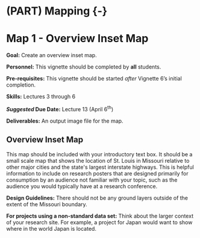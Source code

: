 # (PART) Mapping {-}

# Map 1 - Overview Inset Map

<div class="rmdgoal">
<p><strong>Goal:</strong> Create an overview inset map.</p>
</div>

<div class="rmdpersonnel">
<p><strong>Personnel:</strong> This vignette should be completed by <strong>all</strong> students.</p>
</div>

<div class="rmdpre">
<p><strong>Pre-requisites:</strong> This vignette should be started <em>after</em> Vignette 6’s initial completion.</p>
</div>

<div class="rmdskills">
<p><strong>Skills:</strong> Lectures 3 through 6</p>
</div>

<div class="rmddue">
<p><strong><em>Suggested</em> Due Date:</strong> Lecture 13 (April 6<sup>th</sup>)</p>
</div>

<div class="rmddeliver">
<p><strong>Deliverables:</strong> An output image file for the map.</p>
</div>

## Overview Inset Map
This map should be included with your introductory text box. It should be a small scale map that shows the location of St. Louis in Missouri relative to other major cities and the state's largest interstate highways. This is helpful information to include on research posters that are designed primarily for consumption by an audience not familiar with your topic, such as the audience you would typically have at a research conference.

**Design Guidelines:** There should not be any ground layers outside of the extent of the Missouri boundary.

<div class="rmdwarning">
<p><strong>For projects using a non-standard data set:</strong> Think about the larger context of your research site. For example, a project for Japan would want to show where in the world Japan is located.</p>
</div>
